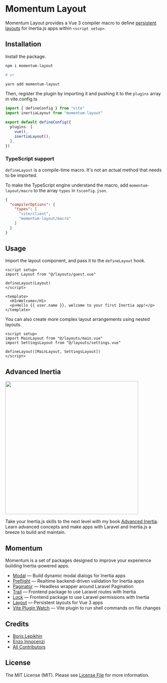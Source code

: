 # Momentum Layout

Momentum Layout provides a Vue 3 compiler macro to define [persistent layouts](https://inertiajs.com/pages#persistent-layouts:~:text=standard%20Vue%20component.-,Persistent,-layouts) for Inertia.js apps within `<script setup>`.

## Installation

Install the package.

```bash
npm i momentum-layout

# or

yarn add momentum-layout
```

Then, register the plugin by importing it and pushing it to the `plugins` array in
vite.config.ts

```ts
import { defineConfig } from "vite"
import inertiaLayout from "momentum-layout"

export default defineConfig({
  plugins: [
    vue(),
    inertiaLayout(),
  ],
})
```

### TypeScript support

`defineLayout` is a compile-time macro. It's not an actual method that needs to be imported.

To make the TypeScript engine understand the macro, add `momentum-layout/macro` to the array `types` in `tsconfig.json`.

```json
{
  "compilerOptions": {
    "types": [
      "vite/client",
      "momentum-layout/macro"
    ]
  }
}
```

## Usage
Import the layout component, and pass it to the `defineLayout` hook.

```vue
<script setup>
import Layout from "@/layouts/guest.vue"

defineLayout(Layout)
</script>

<template>
  <H1>Welcome</H1>
  <p>Hello {{ user.name }}, welcome to your first Inertia app!</p>
</template>
```

You can also create more complex layout arrangements using nested layouts.

```vue
<script setup>
import MainLayout from "@/layouts/main.vue"
import SettingsLayout from "@/layouts/settings.vue"

defineLayout([MainLayout, SettingsLayout])
</script>
```

## Advanced Inertia

[<img src="https://advanced-inertia.com/og.png" width="420px" />](https://advanced-inertia.com)

Take your Inertia.js skills to the next level with my book [Advanced Inertia](https://advanced-inertia.com/).
Learn advanced concepts and make apps with Laravel and Inertia.js a breeze to build and maintain.

## Momentum

Momentum is a set of packages designed to improve your experience building Inertia-powered apps.

- [Modal](https://github.com/lepikhinb/momentum-modal) — Build dynamic modal dialogs for Inertia apps
- [Preflight](https://github.com/lepikhinb/momentum-preflight) — Realtime backend-driven validation for Inertia apps
- [Paginator](https://github.com/lepikhinb/momentum-paginator) — Headless wrapper around Laravel Pagination
- [Trail](https://github.com/lepikhinb/momentum-trail) — Frontend package to use Laravel routes with Inertia
- [Lock](https://github.com/lepikhinb/momentum-lock) — Frontend package to use Laravel permissions with Inertia
- [Layout](https://github.com/lepikhinb/momentum-layout) — Persistent layouts for Vue 3 apps
- [Vite Plugin Watch](https://github.com/lepikhinb/vite-plugin-watch) — Vite plugin to run shell commands on file changes

## Credits

- [Boris Lepikhin](https://twitter.com/lepikhinb)
- [Enzo Innocenzi](https://gist.github.com/innocenzi/5334b9679c35465defe72bdb57dd541c)
- [All Contributors](../../contributors)

## License

The MIT License (MIT). Please see [License File](LICENSE.md) for more information.
